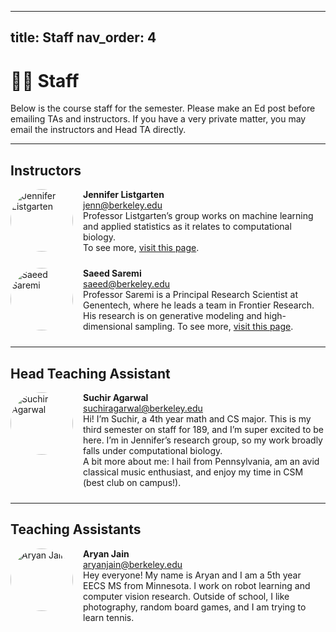 
---
title: Staff
nav_order: 4
---

# 🧑‍🏫 Staff

Below is the course staff for the semester. Please make an Ed post before emailing TAs and instructors. If you have a very private matter, you may email the instructors and Head TA directly.

---

## Instructors

<div style="display: flex; gap: 1rem; align-items: flex-start; margin-bottom: 1.5rem;">
  <img src="https://example.com/jennifer.jpg" alt="Jennifer Listgarten" style="width:100px; border-radius: 50%;">
  <div>
    <strong>Jennifer Listgarten</strong><br>
    <a href="mailto:jenn@berkeley.edu">jenn@berkeley.edu</a><br>
    Professor Listgarten’s group works on machine learning and applied statistics as it relates to computational biology.<br>
    To see more, <a href="https://example.com/jennifer-page">visit this page</a>.
  </div>
</div>

<div style="display: flex; gap: 1rem; align-items: flex-start; margin-bottom: 1.5rem;">
  <img src="https://example.com/saeed.jpg" alt="Saeed Saremi" style="width:100px; border-radius: 50%;">
  <div>
    <strong>Saeed Saremi</strong><br>
    <a href="mailto:saeed@berkeley.edu">saeed@berkeley.edu</a><br>
    Professor Saremi is a Principal Research Scientist at Genentech, where he leads a team in Frontier Research.
    His research is on generative modeling and high-dimensional sampling. 
    To see more, <a href="https://example.com/saeed-page">visit this page</a>.
  </div>
</div>

---

## Head Teaching Assistant

<div style="display: flex; gap: 1rem; align-items: flex-start; margin-bottom: 1.5rem;">
  <img src="https://example.com/suchir.jpg" alt="Suchir Agarwal" style="width:100px; border-radius: 50%;">
  <div>
    <strong>Suchir Agarwal</strong><br>
    <a href="mailto:suchiragarwal@berkeley.edu">suchiragarwal@berkeley.edu</a><br>
    Hi! I’m Suchir, a 4th year math and CS major. This is my third semester on staff for 189, and I’m super excited to be here.
    I’m in Jennifer’s research group, so my work broadly falls under computational biology. <br>
    A bit more about me: I hail from Pennsylvania, am an avid classical music enthusiast, and enjoy my time in CSM (best club on campus!).
  </div>
</div>

---

## Teaching Assistants

<div style="display: flex; gap: 1rem; align-items: flex-start; margin-bottom: 1.5rem;">
  <img src="https://example.com/aryan.jpg" alt="Aryan Jain" style="width:100px; border-radius: 50%;">
  <div>
    <strong>Aryan Jain</strong><br>
    <a href="mailto:aryanjain@berkeley.edu">aryanjain@berkeley.edu</a><br>
    Hey everyone! My name is Aryan and I am a 5th year EECS MS from Minnesota.
    I work on robot learning and computer vision research. Outside of school, I like photography,
    random board games, and I am trying to learn tennis.
  </div>
</div>

